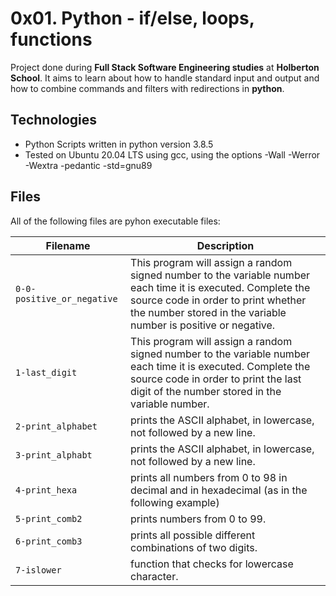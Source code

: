 # 0x01. Python - if/else, loops, functions

Project done during **Full Stack Software Engineering studies** at **Holberton School**. It aims to learn about how to handle standard input and output and how to combine commands and filters with redirections in **python**.

## Technologies
* Python Scripts written in python version 3.8.5
* Tested on Ubuntu 20.04 LTS using gcc, using the options -Wall -Werror -Wextra -pedantic -std=gnu89

## Files
All of the following files are pyhon executable files:

| Filename | Description |
| -------- | ----------- |
| `0-0-positive_or_negative` | This program will assign a random signed number to the variable number each time it is executed. Complete the source code in order to print whether the number stored in the variable number is positive or negative. |
| `1-last_digit` | This program will assign a random signed number to the variable number each time it is executed. Complete the source code in order to print the last digit of the number stored in the variable number. |
| `2-print_alphabet` | prints the ASCII alphabet, in lowercase, not followed by a new line.|
| `3-print_alphabt` | prints the ASCII alphabet, in lowercase, not followed by a new line. |
| `4-print_hexa` |  prints all numbers from 0 to 98 in decimal and in hexadecimal (as in the following example) |
| `5-print_comb2` |  prints numbers from 0 to 99. |
| `6-print_comb3` |  prints all possible different combinations of two digits. |
| `7-islower` |  function that checks for lowercase character. |

